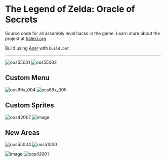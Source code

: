 # The Legend of Zelda: Oracle of Secrets

Source code for all assembly level hacks in the game. Learn more about the project at [halext.org](https://halext.org/labs/Oracle)

Build using [Asar](https://github.com/RPGHacker/asar) with `build.bat`


---

![oos55001](https://user-images.githubusercontent.com/47263509/175397658-56358685-74fa-42cd-bca7-b03b2909ab9c.png)
![oos55002](https://user-images.githubusercontent.com/47263509/175397677-9199c207-1d8a-4de9-9040-63bf420de49f.png)

## Custom Menu

![oos69x_004](https://user-images.githubusercontent.com/47263509/175392740-69b44931-298c-4000-b22d-5a2ebf76e1ad.png)
![oos69x_005](https://user-images.githubusercontent.com/47263509/175392746-263801e4-5353-4fb8-b5cf-2d2e7f1c0282.png)

## Custom Sprites

![oos42007](https://user-images.githubusercontent.com/47263509/175396807-407bf237-4b06-46ce-b44f-dad92f7149c4.png)
![image](https://user-images.githubusercontent.com/47263509/175398295-3d04308e-3ce8-4ed2-a4d0-833ed8d4baae.png)

## New Areas

![oos55004](https://user-images.githubusercontent.com/47263509/175396518-2aafb829-e5d7-46d2-9d61-35e643fbed8d.png)
![oos51000](https://user-images.githubusercontent.com/47263509/175396729-a2562187-11bb-4763-adb4-b47b9a2ef147.png)

![image](https://user-images.githubusercontent.com/47263509/175398804-d8360502-f28f-4239-b216-7861bec442e8.png)
![oos42001](https://user-images.githubusercontent.com/47263509/175398476-70c5ad5b-6c35-4771-a7c8-c62c4f644236.png)
